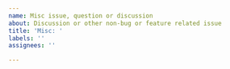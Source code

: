 ```yaml
---
name: Misc issue, question or discussion
about: Discussion or other non-bug or feature related issue
title: 'Misc: '
labels: ''
assignees: ''

---
```



